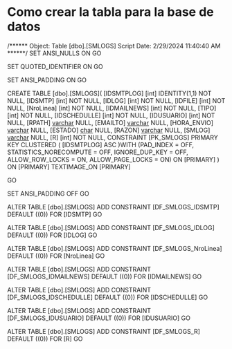 # Como crear la tabla para la base de datos

/****** Object:  Table [dbo].[SMLOGS]    Script Date: 2/29/2024 11:40:40 AM ******/
SET ANSI_NULLS ON
GO

SET QUOTED_IDENTIFIER ON
GO

SET ANSI_PADDING ON
GO

CREATE TABLE [dbo].[SMLOGS](
	[IDSMTPLOG] [int] IDENTITY(1,1) NOT NULL,
	[IDSMTP] [int] NOT NULL,
	[IDLOG] [int] NOT NULL,
	[IDFILE] [int] NOT NULL,
	[NroLinea] [int] NOT NULL,
	[IDMAILNEWS] [int] NOT NULL,
	[TIPO] [int] NOT NULL,
	[IDSCHEDULLE] [int] NOT NULL,
	[IDUSUARIO] [int] NOT NULL,
	[RPATH] [varchar](50) NULL,
	[EMAILTO] [varchar](150) NULL,
	[HORA_ENVIO] [varchar](50) NULL,
	[ESTADO] [char](1) NULL,
	[RAZON] [varchar](1000) NULL,
	[SMLOG] [varchar](max) NULL,
	[R] [int] NOT NULL,
 CONSTRAINT [PK_SMLOGS] PRIMARY KEY CLUSTERED 
(
	[IDSMTPLOG] ASC
)WITH (PAD_INDEX = OFF, STATISTICS_NORECOMPUTE = OFF, IGNORE_DUP_KEY = OFF, ALLOW_ROW_LOCKS = ON, ALLOW_PAGE_LOCKS = ON) ON [PRIMARY]
) ON [PRIMARY] TEXTIMAGE_ON [PRIMARY]

GO

SET ANSI_PADDING OFF
GO

ALTER TABLE [dbo].[SMLOGS] ADD  CONSTRAINT [DF_SMLOGS_IDSMTP]  DEFAULT ((0)) FOR [IDSMTP]
GO

ALTER TABLE [dbo].[SMLOGS] ADD  CONSTRAINT [DF_SMLOGS_IDLOG]  DEFAULT ((0)) FOR [IDLOG]
GO

ALTER TABLE [dbo].[SMLOGS] ADD  CONSTRAINT [DF_SMLOGS_NroLinea]  DEFAULT ((0)) FOR [NroLinea]
GO

ALTER TABLE [dbo].[SMLOGS] ADD  CONSTRAINT [DF_SMLOGS_IDMAILNEWS]  DEFAULT ((0)) FOR [IDMAILNEWS]
GO

ALTER TABLE [dbo].[SMLOGS] ADD  CONSTRAINT [DF_SMLOGS_IDSCHEDULLE]  DEFAULT ((0)) FOR [IDSCHEDULLE]
GO

ALTER TABLE [dbo].[SMLOGS] ADD  CONSTRAINT [DF_SMLOGS_IDUSUARIO]  DEFAULT ((0)) FOR [IDUSUARIO]
GO

ALTER TABLE [dbo].[SMLOGS] ADD  CONSTRAINT [DF_SMLOGS_R]  DEFAULT ((0)) FOR [R]
GO

